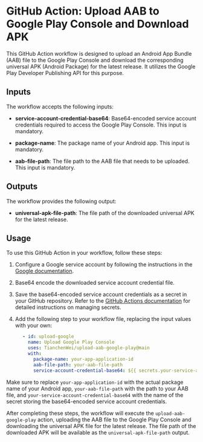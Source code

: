 # GitHub Action: Upload AAB to Google Play Console and Download APK

This GitHub Action workflow is designed to upload an Android App Bundle (AAB) file to the Google Play Console and download the corresponding universal APK (Android Package) for the latest release. It utilizes the Google Play Developer Publishing API for this purpose.

## Inputs

The workflow accepts the following inputs:

- **service-account-credential-base64**: Base64-encoded service account credentials required to access the Google Play Console. This input is mandatory.

- **package-name**: The package name of your Android app. This input is mandatory.

- **aab-file-path**: The file path to the AAB file that needs to be uploaded. This input is mandatory.

## Outputs

The workflow provides the following output:

- **universal-apk-file-path**: The file path of the downloaded universal APK for the latest release.

## Usage

To use this GitHub Action in your workflow, follow these steps:

1. Configure a Google service account by following the instructions in the [Google documentation](https://developers.google.com/android-publisher/getting_started#configure).

2. Base64 encode the downloaded service account credential file.

3. Save the base64-encoded service account credentials as a secret in your GitHub repository. Refer to the [GitHub Actions documentation](https://docs.github.com/en/actions/security-guides/encrypted-secrets#creating-encrypted-secrets-for-a-repository) for detailed instructions on managing secrets.

4. Add the following step to your workflow file, replacing the input values with your own:

```yaml
      - id: upload-google
        name: Upload Google Play Console
        uses: TianchenWei/upload-aab-google-play@main
        with:
          package-name: your-app-application-id
          aab-file-path: your-aab-file-path
          service-account-credential-base64: ${{ secrets.your-service-account-credential-base64 }}
```

Make sure to replace `your-app-application-id` with the actual package name of your Android app, `your-aab-file-path` with the path to your AAB file, and `your-service-account-credential-base64` with the name of the secret storing the base64-encoded service account credentials.

After completing these steps, the workflow will execute the `upload-aab-google-play` action, uploading the AAB file to the Google Play Console and downloading the universal APK file for the latest release. The file path of the downloaded APK will be available as the `universal-apk-file-path` output.
